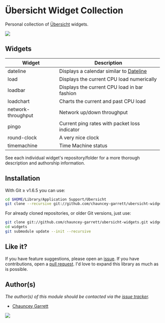 # Übersicht Widget Collection

Personal collection of [Übersicht][1] widgets.

![][2]

## Widgets

| Widget | Description
| --- | ---
| dateline | Displays a calendar similar to [Dateline][3]
| load | Displays the current CPU load numerically
| loadbar | Displays the current CPU load in bar fashion
| loadchart | Charts the current and past CPU load
| network-throughput | Network up/down throughput
| pingo | Current ping rates with packet loss indicator
| round-clock | A very nice clock
| timemachine | Time Machine status

See each individual widget's repository/folder for a more thorough description and authorship information.

## Installation

With Git ≥ v1.6.5 you can use:

```sh
cd $HOME/Library/Application Support/Übersicht
git clone --recursive git://github.com/chauncey-garrett/ubersicht-widgets.git widgets
```

For already cloned repositories, or older Git versions, just use:

```sh
git clone git://github.com/chauncey-garrett/ubersicht-widgets.git widgets
cd widgets
git submodule update --init --recursive
```
## Like it?

If you have feature suggestions, please open an [issue][4]. If you have contributions, open a [pull request][5]. I'd love to expand this library as much as is possible.

## Author(s)

*The author(s) of this module should be contacted via the [issue tracker][6].*

  - [Chauncey Garrett][7]

[![][8]](http://chauncey.io/about/index.html#donate)


[1]: http://tracesof.net/uebersicht/
[2]: img/screenshot.png
[3]: https://itunes.apple.com/us/app/dateline/id406119724?mt=12
[4]: https://github.com/chauncey-garrett/ubersicht-widgets/issues "chauncey-garrett/ubersicht-widgets/issues"
[5]: https://github.com/chauncey-garrett/ubersicht-widgets/pull-request "chauncey-garrett/ubersicht-widgets/pulls"
[6]: https://github.com/chauncey-garrett/ubersicht-widgets/issues "chauncey-garrett/ubersicht-widgets/issues"
[7]: https://github.com/chauncey-garrett "chauncey-garrett"
[8]: /img/donate.png
